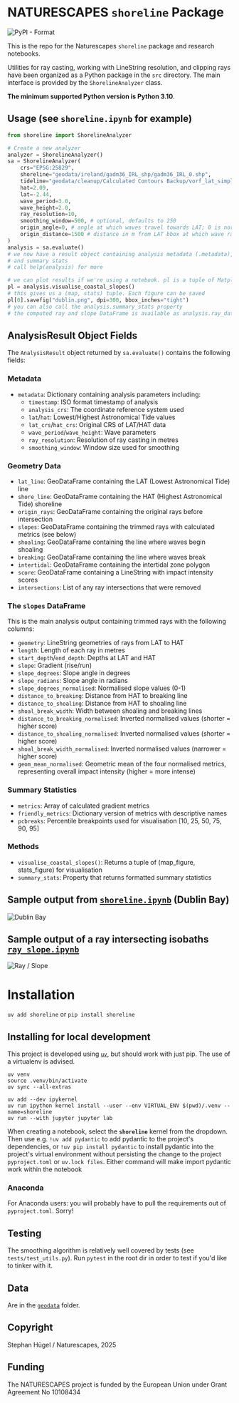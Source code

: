 # NATURESCAPES `shoreline` Package
![PyPI - Format](https://img.shields.io/pypi/format/shoreline?link=https%3A%2F%2Fpypi.org%2Fproject%2Fshoreline%2F)

This is the repo for the Naturescapes `shoreline` package and research notebooks.

Utilities for ray casting, working with LineString resolution, and clipping rays have been organized as a Python package in the `src` directory. The main interface is provided by the `ShorelineAnalyzer` class.

**The minimum supported Python version is Python 3.10**.

## Usage (see `shoreline.ipynb` for example)
```python
from shoreline import ShorelineAnalyzer

# Create a new analyzer
analyzer = ShorelineAnalyzer()
sa = ShorelineAnalyzer(
    crs="EPSG:25829",
    shoreline="geodata/ireland/gadm36_IRL_shp/gadm36_IRL_0.shp",
    tideline="geodata/cleanup/Calculated Contours Backup/vorf_lat_simplified.gpkg",
    hat=2.09,
    lat=-2.44,
    wave_period=3.0,
    wave_height=2.0,
    ray_resolution=10,
    smoothing_window=500, # optional, defaults to 250
    origin_angle=0, # angle at which waves travel towards LAT; 0 is north, positive is clockwise
    origin_distance=1500 # distance in m from LAT bbox at which wave rays originate 
)
analysis = sa.evaluate()
# we now have a result object containing analysis metadata (.metadata), as well as geometries
# and summary stats
# call help(analysis) for more

# we can plot results if we're using a notebook. pl is a tuple of Matplotlib figures
pl = analysis.visualise_coastal_slopes()
# this gives us a (map, stats) tuple. Each figure can be saved
pl[0].savefig("dublin.png", dpi=300, bbox_inches="tight")
# you can also call the analysis.summary_stats property
# the computed ray and slope DataFrame is available as analysis.ray_data
```

## AnalysisResult Object Fields

The `AnalysisResult` object returned by `sa.evaluate()` contains the following fields:

### Metadata
- `metadata`: Dictionary containing analysis parameters including:
  - `timestamp`: ISO format timestamp of analysis
  - `analysis_crs`: The coordinate reference system used
  - `lat`/`hat`: Lowest/Highest Astronomical Tide values
  - `lat_crs`/`hat_crs`: Original CRS of LAT/HAT data
  - `wave_period`/`wave_height`: Wave parameters
  - `ray_resolution`: Resolution of ray casting in metres
  - `smoothing_window`: Window size used for smoothing

### Geometry Data
- `lat_line`: GeoDataFrame containing the LAT (Lowest Astronomical Tide) line
- `shore_line`: GeoDataFrame containing the HAT (Highest Astronomical Tide) shoreline
- `origin_rays`: GeoDataFrame containing the original rays before intersection
- `slopes`: GeoDataFrame containing the trimmed rays with calculated metrics (see below)
- `shoaling`: GeoDataFrame containing the line where waves begin shoaling
- `breaking`: GeoDataFrame containing the line where waves break
- `intertidal`: GeoDataFrame containing the intertidal zone polygon
- `score`: GeoDataFrame containing a LineString with impact intensity scores
- `intersections`: List of any ray intersections that were removed

### The `slopes` DataFrame
This is the main analysis output containing trimmed rays with the following columns:
- `geometry`: LineString geometries of rays from LAT to HAT
- `length`: Length of each ray in metres
- `start_depth`/`end_depth`: Depths at LAT and HAT
- `slope`: Gradient (rise/run)
- `slope_degrees`: Slope angle in degrees
- `slope_radians`: Slope angle in radians
- `slope_degrees_normalised`: Normalised slope values (0-1)
- `distance_to_breaking`: Distance from HAT to breaking line
- `distance_to_shoaling`: Distance from HAT to shoaling line
- `shoal_break_width`: Width between shoaling and breaking lines
- `distance_to_breaking_normalised`: Inverted normalised values (shorter = higher score)
- `distance_to_shoaling_normalised`: Inverted normalised values (shorter = higher score)
- `shoal_break_width_normalised`: Inverted normalised values (narrower = higher score)
- `geom_mean_normalised`: Geometric mean of the four normalised metrics, representing overall impact intensity (higher = more intense)

### Summary Statistics
- `metrics`: Array of calculated gradient metrics
- `friendly_metrics`: Dictionary version of metrics with descriptive names
- `pcbreaks`: Percentile breakpoints used for visualisation [10, 25, 50, 75, 90, 95]

### Methods
- `visualise_coastal_slopes()`: Returns a tuple of (map_figure, stats_figure) for visualisation
- `summary_stats`: Property that returns formatted summary statistics

## Sample output from [`shoreline.ipynb`](isobath_to_onshore.ipynb) (Dublin Bay)
![Dublin Bay](standard.png "Dublin Bay, with smoothed rays cast offshore to onshore")

## Sample output of a ray intersecting isobaths [`ray_slope.ipynb`](ray_slope.ipynb)
![Ray / Slope](ray_slope.png "Using a divergent colour scheme to visualise slope orientation")

# Installation
`uv add shoreline` or `pip install shoreline`

## Installing for local development
This project is developed using [`uv`](https://docs.astral.sh/uv/),  but should work with just pip. The use of a virtualenv is advised.

```shell
uv venv
source .venv/bin/activate
uv sync --all-extras

uv add --dev ipykernel
uv run ipython kernel install --user --env VIRTUAL_ENV $(pwd)/.venv --name=shoreline
uv run --with jupyter jupyter lab
```
When creating a notebook, select the **`shoreline`** kernel from the dropdown. Then use e.g. `!uv add pydantic` to add pydantic to the project's dependencies, or `!uv pip install pydantic` to install pydantic into the project's virtual environment without persisting the change to the project `pyproject.toml` or `uv.lock files`. Either command will make import pydantic work within the notebook

### Anaconda
For Anaconda users: you will probably have to pull the requirements out of `pyproject.toml`. Sorry!

## Testing
The smoothing algorithm is relatively well covered by tests (see `tests/test_utils.py`). Run `pytest` in the root dir in order to test if you'd like to tinker with it.

## Data
Are in the [`geodata`](geodata) folder.

## Copyright
Stephan Hügel / Naturescapes, 2025

## Funding
The NATURESCAPES project is funded by the European Union under Grant Agreement No 10108434
